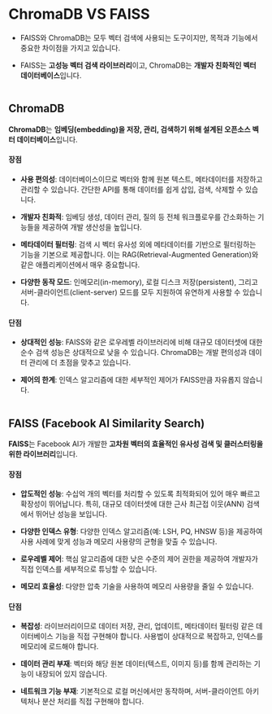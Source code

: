 # **ChromaDB VS FAISS**

- FAISS와 ChromaDB는 모두 벡터 검색에 사용되는 도구이지만, 목적과 기능에서 중요한 차이점을 가지고 있습니다. 

- FAISS는 **고성능 벡터 검색 라이브러리**이고, ChromaDB는 **개발자 친화적인 벡터 데이터베이스**입니다.


```python

```

## **ChromaDB**

**ChromaDB**는 **임베딩(embedding)을 저장, 관리, 검색하기 위해 설계된 오픈소스 벡터 데이터베이스**입니다.

#### 장점

- **사용 편의성**: 데이터베이스이므로 벡터와 함께 원본 텍스트, 메타데이터를 저장하고 관리할 수 있습니다. 간단한 API를 통해 데이터를 쉽게 삽입, 검색, 삭제할 수 있습니다.
    
- **개발자 친화적**: 임베딩 생성, 데이터 관리, 질의 등 전체 워크플로우를 간소화하는 기능들을 제공하여 개발 생산성을 높입니다.
    
- **메타데이터 필터링**: 검색 시 벡터 유사성 외에 메타데이터를 기반으로 필터링하는 기능을 기본으로 제공합니다. 이는 RAG(Retrieval-Augmented Generation)와 같은 애플리케이션에서 매우 중요합니다.
    
- **다양한 동작 모드**: 인메모리(in-memory), 로컬 디스크 저장(persistent), 그리고 서버-클라이언트(client-server) 모드를 모두 지원하여 유연하게 사용할 수 있습니다.
    

#### 단점

- **상대적인 성능**: FAISS와 같은 로우레벨 라이브러리에 비해 대규모 데이터셋에 대한 순수 검색 성능은 상대적으로 낮을 수 있습니다. ChromaDB는 개발 편의성과 데이터 관리에 더 초점을 맞추고 있습니다.
    
- **제어의 한계**: 인덱스 알고리즘에 대한 세부적인 제어가 FAISS만큼 자유롭지 않습니다.


```python

```

## **FAISS (Facebook AI Similarity Search)**

**FAISS**는 Facebook AI가 개발한 **고차원 벡터의 효율적인 유사성 검색 및 클러스터링을 위한 라이브러리**입니다.

#### 장점

- **압도적인 성능**: 수십억 개의 벡터를 처리할 수 있도록 최적화되어 있어 매우 빠르고 확장성이 뛰어납니다. 특히, 대규모 데이터셋에 대한 근사 최근접 이웃(ANN) 검색에서 뛰어난 성능을 보입니다.
    
- **다양한 인덱스 유형**: 다양한 인덱스 알고리즘(예: LSH, PQ, HNSW 등)을 제공하여 사용 사례에 맞게 성능과 메모리 사용량의 균형을 맞출 수 있습니다.
    
- **로우레벨 제어**: 핵심 알고리즘에 대한 낮은 수준의 제어 권한을 제공하여 개발자가 직접 인덱스를 세부적으로 튜닝할 수 있습니다.
    
- **메모리 효율성**: 다양한 압축 기술을 사용하여 메모리 사용량을 줄일 수 있습니다.
    

#### 단점

- **복잡성**: 라이브러리이므로 데이터 저장, 관리, 업데이트, 메타데이터 필터링 같은 데이터베이스 기능을 직접 구현해야 합니다. 사용법이 상대적으로 복잡하고, 인덱스를 메모리에 로드해야 합니다.
    
- **데이터 관리 부재**: 벡터와 해당 원본 데이터(텍스트, 이미지 등)를 함께 관리하는 기능이 내장되어 있지 않습니다.
    
- **네트워크 기능 부재**: 기본적으로 로컬 머신에서만 동작하며, 서버-클라이언트 아키텍처나 분산 처리를 직접 구현해야 합니다.



